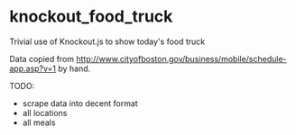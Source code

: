 knockout_food_truck
===================

Trivial use of Knockout.js to show today's food truck

Data copied from http://www.cityofboston.gov/business/mobile/schedule-app.asp?v=1 by hand.

TODO:
* scrape data into decent format
* all locations
* all meals
